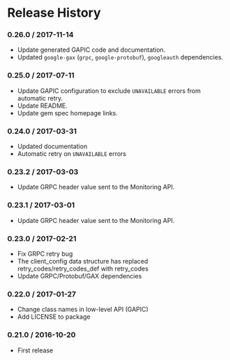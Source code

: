 # Release History

### 0.26.0 / 2017-11-14

* Update generated GAPIC code and documentation.
* Updated `google-gax` (`grpc`, `google-protobuf`), `googleauth` dependencies.

### 0.25.0 / 2017-07-11

* Update GAPIC configuration to exclude `UNAVAILABLE` errors from automatic retry.
* Update README.
* Update gem spec homepage links.

### 0.24.0 / 2017-03-31

* Updated documentation
* Automatic retry on `UNAVAILABLE` errors

### 0.23.2 / 2017-03-03

* Update GRPC header value sent to the Monitoring API.

### 0.23.1 / 2017-03-01

* Update GRPC header value sent to the Monitoring API.

### 0.23.0 / 2017-02-21

* Fix GRPC retry bug
* The client_config data structure has replaced retry_codes/retry_codes_def with retry_codes
* Update GRPC/Protobuf/GAX dependencies

### 0.22.0 / 2017-01-27

* Change class names in low-level API (GAPIC)
* Add LICENSE to package

### 0.21.0 / 2016-10-20

* First release
